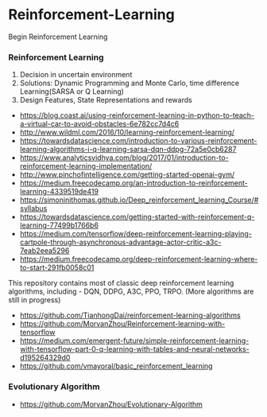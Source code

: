 # Reinforcement-Learning
Begin Reinforcement Learning 

### Reinforcement Learning  
<ol>
<li> Decision in uncertain environment  </li>
<li> Solutions: Dynamic Programming and Monte Carlo, time difference Learning(SARSA or Q Learning) </li>
<li> Design Features, State Representations and rewards </li>
</ol>

* https://blog.coast.ai/using-reinforcement-learning-in-python-to-teach-a-virtual-car-to-avoid-obstacles-6e782cc7d4c6  
* http://www.wildml.com/2016/10/learning-reinforcement-learning/  
* https://towardsdatascience.com/introduction-to-various-reinforcement-learning-algorithms-i-q-learning-sarsa-dqn-ddpg-72a5e0cb6287  
* https://www.analyticsvidhya.com/blog/2017/01/introduction-to-reinforcement-learning-implementation/  
* http://www.pinchofintelligence.com/getting-started-openai-gym/  
* https://medium.freecodecamp.org/an-introduction-to-reinforcement-learning-4339519de419  
* https://simoninithomas.github.io/Deep_reinforcement_learning_Course/#syllabus  
* https://towardsdatascience.com/getting-started-with-reinforcement-q-learning-77499b1766b6  
* https://medium.com/tensorflow/deep-reinforcement-learning-playing-cartpole-through-asynchronous-advantage-actor-critic-a3c-7eab2eea5296  
* https://medium.freecodecamp.org/deep-reinforcement-learning-where-to-start-291fb0058c01  


This repository contains most of classic deep reinforcement learning algorithms, including - DQN, DDPG, A3C, PPO, TRPO. (More algorithms are still in progress)
* https://github.com/TianhongDai/reinforcement-learning-algorithms  
* https://github.com/MorvanZhou/Reinforcement-learning-with-tensorflow  
* https://medium.com/emergent-future/simple-reinforcement-learning-with-tensorflow-part-0-q-learning-with-tables-and-neural-networks-d195264329d0  
* https://github.com/vmayoral/basic_reinforcement_learning  


### Evolutionary Algorithm  
* https://github.com/MorvanZhou/Evolutionary-Algorithm  
